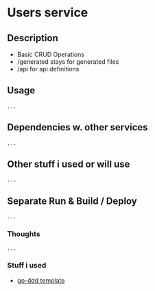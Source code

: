 # Users service

## Description

- Basic CRUD Operations
- /generated stays for generated files
- /api for api definitions

## Usage

    ...

## Dependencies w. other services

    ...

## Other stuff i used or will use

    ...

## Separate Run & Build / Deploy

    ...

### Thoughts

    ...

### Stuff i used

- [go-ddd template](https://github.com/sklinkert/go-ddd/tree/main)
